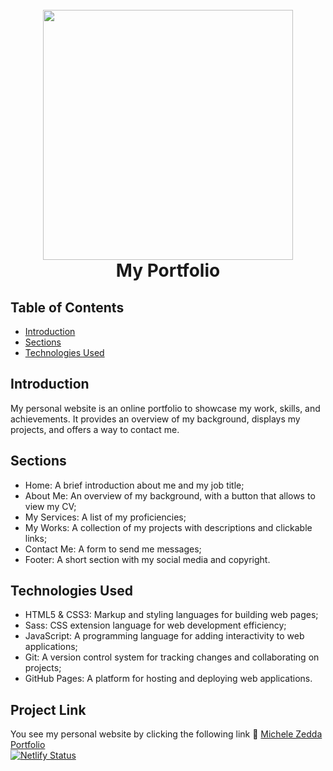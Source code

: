 <h1 align="center">
  <br>
    <img src="https://i.ibb.co/xjQ2F9y/Black-and-Purple-Gaming-Avatar-Logo.png" width="400">
  <br>
  My Portfolio
  <br>
</h1>

## Table of Contents
- [Introduction](#introduction)
- [Sections](#sections)
- [Technologies Used](#technologies-used)

## Introduction
My personal website is an online portfolio to showcase my work, skills, and achievements. It provides an overview of my background, displays my projects, and offers a way to contact me.

## Sections
- Home: A brief introduction about me and my job title;
- About Me: An overview of my background, with a button that allows to view my CV;
- My Services: A list of my proficiencies;
- My Works: A collection of my projects with descriptions and clickable links;
- Contact Me: A form to send me messages;
- Footer: A short section with my social media and copyright.

## Technologies Used
- HTML5 & CSS3: Markup and styling languages for building web pages;
- Sass: CSS extension language for web development efficiency;
- JavaScript: A programming language for adding interactivity to web applications;
- Git: A version control system for tracking changes and collaborating on projects;
- GitHub Pages: A platform for hosting and deploying web applications.

## Project Link
You see my personal website by clicking the following link :link: [Michele Zedda Portfolio](https://michelezedda.netlify.app/) <br/>
[![Netlify Status](https://api.netlify.com/api/v1/badges/850d79b5-c415-4458-8eaf-7db40c9c00c6/deploy-status)](https://app.netlify.com/sites/michelezedda/deploys)
